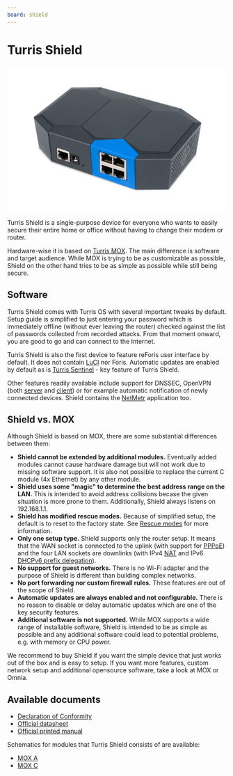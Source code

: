 ```yaml
---
board: shield
---
```

# Turris Shield

![Turris Shield](shield.png)

Turris Shield is a single-purpose device for everyone who wants to easily
secure their entire home or office without having to change their modem or
router.

Hardware-wise it is based on [Turris MOX](../mox/intro.md). The main
difference is software and target audience.  While MOX is trying to be as
customizable as possible, Shield on the other hand tries to be as simple as
possible while still being secure.

## Software

Turris Shield comes with Turris OS with several important tweaks by default.
Setup guide is simplified to just entering your password which is immediately
offline (without ever leaving the router) checked against the list of passwords
collected from recorded attacks. From that moment onward, you are good to go
and can connect to the Internet.

Turris Shield is also the first device to feature reForis user interface by
default. It does not contain [LuCI](../../basics/luci/luci.md) nor Foris.
Automatic updates are enabled by default as is
[Turris Sentinel](../../basics/collect/collect.md) - key feature of
Turris Shield.

Other features readily available include support for DNSSEC, OpenVPN (both
[server](../../basics/apps/openvpn-server/openvpn.md) and
[client](../../basics/apps/openvpn-client/openvpn.md)) or for example automatic
notification of newly connected devices. Shield contains
the [NetMetr](../../basics/apps/netmetr.md) application too.

## Shield vs. MOX

Although Shield is based on MOX, there are some substantial differences
between them:

- **Shield cannot be extended by additional modules.** Eventually added modules
  cannot cause hardware damage but will not work due to missing software
  support. It is also not possible to replace the current C module
  (4x Ethernet) by any other module.
- **Shield uses some "magic" to determine the best address range on the LAN.**
  This is intended to avoid address collisions becase the given situation is
  more prone to them. Additionally, Shield always listens on 192.168.1.1.
- **Shield has modified rescue modes.** Because of simplified setup, the
  default is to reset to the factory state. See
  [Rescue modes](../mox/rescue-modes.md) for more information.
- **Only one setup type.** Shield supports only the router setup. It means
  that the WAN socket is connected to the uplink (with support for
  [PPPoE](https://en.wikipedia.org/wiki/Point-to-Point_Protocol_over_Ethernet))
  and the four LAN sockets are downlinks (with IPv4
  [NAT](https://en.wikipedia.org/wiki/Network_address_translation) and IPv6
  [DHCPv6 prefix delegation](https://en.wikipedia.org/wiki/Prefix_delegation)).
- **No support for guest networks.** There is no Wi-Fi adapter and
  the purpose of Shield is different than building complex networks.
- **No port forwarding nor custom firewall rules.** These features are out
  of the scope of Shield.
- **Automatic updates are always enabled and not configurable.** There is
  no reason to disable or delay automatic updates which are one of the key
  security features.
- **Additional software is not supported.** While MOX supports a wide range
  of installable software, Shield is intended to be as simple as possible
  and any additional software could lead to potential problems, e.g. with
  memory or CPU power.

We recommend to buy Shield if you want the simple device that just works out
of the box and is easy to setup. If you want more features, custom network
setup and additional opensource software, take a look at MOX or Omnia.

## Available documents

 * [Declaration of Conformity](Shield-DoC.pdf)
 * [Official datasheet](shield-datasheet.pdf)
 * [Official printed manual](shield-manual.pdf)

Schematics for modules that Turris Shield consists of are available:

 * [MOX A](../mox/Turris-Mox-A.pdf)
 * [MOX C](../mox/Turris-Mox-C.pdf)
